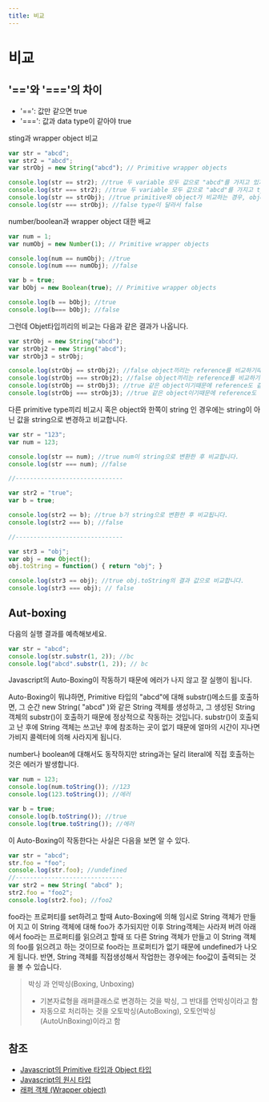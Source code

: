 ```yaml
---
title: 비교
---
```


# 비교

## '=='와 '==='의 차이

* '==': 값만 같으면 true
* '===': 값과 data type이 같아야 true


sting과 wrapper object 비교

```js
var str = "abcd";
var str2 = "abcd";
var strObj = new String("abcd"); // Primitive wrapper objects 

console.log(str == str2); //true 두 variable 모두 값으로 "abcd"를 가지고 있기 때문에 true
console.log(str === str2); //true 두 variable 모두 값으로 "abcd"를 가지고 type도 같기때문에 true
console.log(str == strObj); //true primitive와 object가 비교하는 경우, object는 toString의 값으로 비교함
console.log(str === strObj); //false type이 달라서 false
```


number/boolean과 wrapper object 대한 배교

```js
var num = 1; 
var numObj = new Number(1); // Primitive wrapper objects

console.log(num == numObj); //true
console.log(num === numObj); //false

var b = true;
var bObj = new Boolean(true); // Primitive wrapper objects

console.log(b == bObj); //true
console.log(b=== bObj); //false
```


그런데 Objet타입끼리의 비교는 다음과 같은 결과가 나옵니다.

```js
var strObj = new String("abcd"); 
var strObj2 = new String("abcd");
var strObj3 = strObj;

console.log(strObj == strObj2); //false object끼리는 reference를 비교하기때문에 false
console.log(strObj === strObj2); //false object끼리는 reference를 비교하기때문에 false
console.log(strObj == strObj3); //true 같은 object이기때문에 reference도 같음
console.log(strObj === strObj3); //true 같은 object이기때문에 reference도 같음
```


다른 primitive type끼리 비교시 혹은 object와 한쪽이 string 인 경우에는 string이 아닌 값을 string으로 변경하고 비교합니다.
 
```js
var str = "123"; 
var num = 123;

console.log(str == num); //true num이 string으로 변환한 후 비교합니다.
console.log(str === num); //false

//------------------------------

var str2 = "true";
var b = true;

console.log(str2 == b); //true b가 string으로 변환한 후 비교됩니다.
console.log(str2 === b); //false

//------------------------------

var str3 = "obj";
var obj = new Object();
obj.toString = function() { return "obj"; }

console.log(str3 == obj); //true obj.toString의 결과 값으로 비교합니다.
console.log(str3 === obj); // false
```

## Aut-boxing

다음의 실행 결과를 예측해보세요.

```js
var str = "abcd";
console.log(str.substr(1, 2)); //bc
console.log("abcd".substr(1, 2)); // bc
```

Javascript의 Auto-Boxing이 작동하기 때문에 에러가 나지 않고 잘 실행이 됩니다.

Auto-Boxing이 뭐냐하면,
Primitive 타입의 "abcd"에 대해 substr()메소드를 호출하면, 그 순간 new String( "abcd" )와 같은 String 객체를 생성하고, 그 생성된 String객체의 substr()이 호출하기 때문에 정상적으로 작동하는 것입니다. substr()이 호출되고 난 후에 String 객체는 쓰고난 후에 참조하는 곳이 없기 때문에 얼마의 시간이 지나면 가비지 콜렉터에 의해 사라지게 됩니다.

 
number나 boolean에 대해서도 동작하지만 string과는 달리 literal에 직접 호출하는 것은 에러가 발생합니다.

```js
var num = 123; 
console.log(num.toString()); //123
console.log(123.toString()); //에러

var b = true;
console.log(b.toString()); //true
console.log(true.toString()); //에러
```


이 Auto-Boxing이 작동한다는 사실은 다음을 보면 알 수 있다.

```js
var str = "abcd"; 
str.foo = "foo";
console.log(str.foo); //undefined
//------------------------------
var str2 = new String( "abcd" );
str2.foo = "foo2";
console.log(str2.foo); //foo2 
```


foo라는 프로퍼티를 set하려고 할때 Auto-Boxing에 의해 임시로 String 객체가 만들어 지고 이 String 객체에 대해 foo가 추가되지만 이후 String객체는 사라져 버려 아래에서 foo라는 프로퍼티를 읽으려고 할때 또 다른 String 객체가 만들고 이 String 객체의 foo를 읽으려고 하는 것이므로 foo라는 프로퍼티가 없기 때문에 undefined가 나오게 됩니다.
반면, String 객체를 직접생성해서 작업한는 경우에는 foo값이 출력되는 것을 볼 수 있습니다.




> 박싱 과 언박싱(Boxing, Unboxing)
> * 기본자료형을 래퍼클래스로 변경하는 것을 박싱, 그 반대를 언박싱이라고 함
> * 자동으로 처리하는 것을 오토박싱(AutoBoxing), 오토언박싱(AutoUnBoxing)이라고 함


## 참조
* [Javascript의 Primitive 타입과 Object 타입](https://m.blog.naver.com/jjoommnn/130153349502)
* [Javascript의 원시 타입](https://vomvoru.github.io/blog/javascript-primitive-type/)
* [래퍼 객체 (Wrapper object)](https://includestdio.tistory.com/26)

